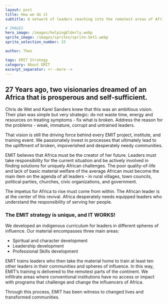 ```yaml
---
layout: post
title: How we do it
subtitle: A network of leaders reaching into the remotest areas of Africa.

# IMAGES
hero_image: /images/helpingElderly.webp
sprite_image: /images/sprites/sprite-Set1.webp
sprite_selection_number: 15

author: Theo

tags: EMIT Strategy
category: About EMIT
excerpt_separator: <!--more-->
---
```


## 27 Years ago, two visionaries dreamed of an Africa that is prosperous and self-sufficient.

 Chris de Wet and Karel Sanders knew that this was an ambitious vision. Their plan was simple but very strategic: do not waste time, energy and resources on treating symptoms - fix what is broken. Address the reason for the problems - weak, immature, corrupt and untrained leaders. <!--more-->

 That vision is still the driving force behind every EMIT project, institute, and training event. We passionately invest in processes that ultimately lead to the upliftment of broken, impoverished and desperately needy communities.

 EMIT believes that Africa must be the creator of her future. Leaders must take responsibility for the current situation and be actively involved in finding solutions for uniquely African challenges. The poor quality-of-life and lack of basic material welfare of the average African must become the main item on the agenda of all leaders - in rural villages, town councils, political parties, churches, civic organizations, and government.

The impetus for Africa to rise must come from within. The African leader is at the center of this revival. Africa desperately needs equipped leaders who understand the responsibility of serving her people.

### The EMIT strategy is unique, and IT WORKS!
We developed an indigenous curriculum for leaders in different spheres of influence. Our material encompasses three main areas:
* Spiritual and character development
* Leadership development
* Professional Skills development

EMIT trains leaders who then take the material home to train at least ten other leaders in their communities and spheres of influence. In this way, EMIT’s training is delivered to the remotest parts of the continent. We infiltrate areas where conventional institutions have no access or impact with programs that challenge and change the influencers of Africa.

Through this process, EMIT has been witness to changed lives and transformed communities.